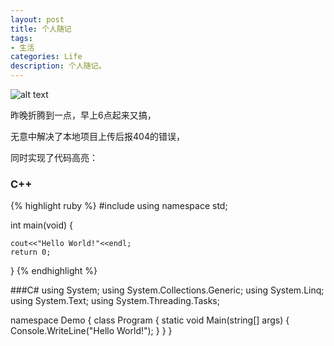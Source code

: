 ```yaml
---
layout: post
title: 个人随记
tags:
- 生活
categories: Life
description: 个人随记。
---
```





![alt text](http://b127.photo.store.qq.com/psb?/440982b8-1f1e-473c-b41d-b630005d5f65/k47uYaiYTmzFY29wd.*P67qQrqqT3MhfQ7PypQE3b4g!/b/dDb0wUsuBAAA&bo=gALEA1IDAAUBKB4!&rf=viewer_4)

昨晚折腾到一点，早上6点起来又搞，

无意中解决了本地项目上传后报404的错误，

同时实现了代码高亮：

### C++
{% highlight ruby %}
#include<iostream>
using namespace std;

int main(void)
{

	cout<<"Hello World!"<<endl;
	return 0;
}
{% endhighlight %}

###C#
using System;
using System.Collections.Generic;
using System.Linq;
using System.Text;
using System.Threading.Tasks;

namespace Demo
{
    class Program
    {
        static void Main(string[] args)
        {
            Console.WriteLine("Hello World!");
        }
    }
}



